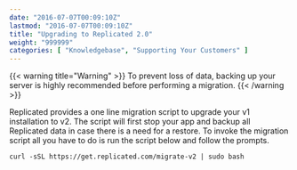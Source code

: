 ```yaml
---
date: "2016-07-07T00:09:10Z"
lastmod: "2016-07-07T00:09:10Z"
title: "Upgrading to Replicated 2.0"
weight: "999999"
categories: [ "Knowledgebase", "Supporting Your Customers" ]
---
```


{{< warning title="Warning" >}}
To prevent loss of data, backing up your server is highly recommended before performing a migration.
{{< /warning >}}

Replicated provides a one line migration script to upgrade your v1 installation to v2. The script will first stop 
your app and backup all Replicated data in case there is a need for a restore. To invoke the migration script all 
you have to do is run the script below and follow the prompts.

```shell
curl -sSL https://get.replicated.com/migrate-v2 | sudo bash
```

